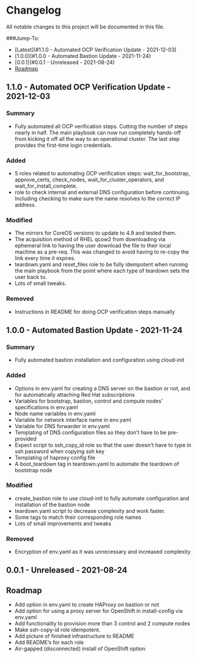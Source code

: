 # Changelog

All notable changes to this project will be documented in this file.

###Jump-To:
* [Latest](#1.1.0 - Automated OCP Verification Update - 2021-12-03)
* [1.0.0](#1.0.0 - Automated Bastion Update - 2021-11-24)
* [0.0.1](#0.0.1 - Unreleased - 2021-08-24)
* [Roadmap](#Roadmap)


## 1.1.0 - Automated OCP Verification Update - 2021-12-03

### Summary
- Fully automated all OCP verification steps. Cutting the number of steps nearly in half. The main playbook can now run completely hands-off from kicking it off all the way to an operational cluster. The last step provides the first-time login credentials.

### Added
- 5 roles related to automating OCP verification steps: wait_for_bootstrap, approve_certs, check_nodes, wait_for_cluster_operators, and wait_for_install_complete.
- role to check internal and external DNS configuration before continuing. Including checking to make sure the name resolves to the correct IP address.
### Modified
- The mirrors for CoreOS versions to update to 4.9 and tested them.
- The acquisition method of RHEL qcow2 from downloading via ephemeral link to having the user download the file to their local machine as a pre-req. This was changed to avoid having to re-copy the link every time it expires.
- teardown.yaml and reset_files role to be fully idempotent when running the main playbook from the point where each type of teardown sets the user back to.
- Lots of small tweaks.
### Removed
- Instructions in README for doing OCP verification steps manually

## 1.0.0 - Automated Bastion Update - 2021-11-24

### Summary
- Fully automated bastion installation and configuration using cloud-init

### Added
- Options in env.yaml for creating a DNS server on the bastion or not, and for automatically attaching Red Hat subscriptions
- Variables for bootstrap, bastion, control and compute nodes' specifications in env.yaml
- Node name variables in env.yaml
- Variable for network interface name in env.yaml
- Variable for DNS forwarder in env.yaml
- Templating of DNS configuration files so they don't have to be pre-provided
- Expect script to ssh_copy_id role so that the user doesn't have to type in ssh password when copying ssh key
- Templating of haproxy config file
- A boot_teardown tag in teardown.yaml to automate the teardown of bootstrap node
### Modified
- create_bastion role to use cloud-init to fully automate configuration and installation of the bastion node
- teardown.yaml script to decrease complexity and work faster.
- Some tags to match their corresponding role names
- Lots of small improvements and tweaks
### Removed
- Encryption of env.yaml as it was unnecessary and increased complexity

## 0.0.1 - Unreleased - 2021-08-24

## Roadmap
* Add option in env.yaml to create HAProxy on bastion or not
* Add option for using a proxy server for OpenShift in install-config via env.yaml
* Add functionality to provision more than 3 control and 2 compute nodes
* Make ssh-copy-id role idempotent.
* Add picture of finished infrastructure to README
* Add README’s for each role
* Air-gapped (disconnected) install of OpenShift option